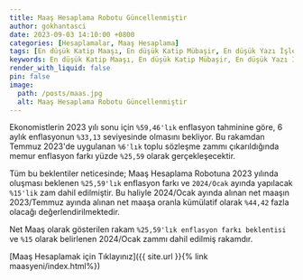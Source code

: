 ```yaml
---
title: Maaş Hesaplama Robotu Güncellenmiştir
author: gokhantasci
date: 2023-09-03 14:10:00 +0800
categories: [Hesaplamalar, Maaş Hesaplama]
tags: [En düşük Katip Maaşı, En düşük Katip Mübaşir, En düşük Yazı İşleri Müdürü Maaşı, Katip Maaşı, Mübaşir Maaşı, Yazı İşleri Müdürü Maaşı, adliyeci]
keywords: En düşük Katip Maaşı, En düşük Katip Mübaşir, En düşük Yazı İşleri Müdürü Maaşı, Katip Maaşı, Mübaşir Maaşı, Yazı İşleri Müdürü Maaşı
render_with_liquid: false
pin: false
image:
  path: /posts/maas.jpg
  alt: Maaş Hesaplama Robotu Güncellenmiştir
---
```


<p>Ekonomistlerin 2023 yılı sonu için <code class="highlighter-rouge">%59,46'lık</code> enflasyon tahminine göre, 6 aylık enflasyonun <code class="highlighter-rouge">%33,13</code> seviyesinde olmasını bekliyor. Bu rakamdan Temmuz 2023'de uygulanan <code class="highlighter-rouge">%6'lık</code> toplu sözleşme zammı çıkarıldığında memur enflasyon farkı yüzde <code class="highlighter-rouge">%25,59</code> olarak gerçekleşecektir.</p>
  <p>Tüm bu beklentiler neticesinde; Maaş Hesaplama Robotuna 2023 yılında oluşması beklenen <code class="highlighter-rouge">%25,59'lık</code> enflasyon farkı ve <code class="highlighter-rouge">2024/Ocak</code> ayında yapılacak <code class="highlighter-rouge">%15'lik</code> zam dahil edilmiştir. Bu haliyle 2024/Ocak ayında alınan net maaşın 2023/Temmuz ayında alınan net maaşa oranla kümülatif olarak <code class="highlighter-rouge">%44,42</code> fazla olacağı değerlendirilmektedir.</p>
  <p>Net Maaş olarak gösterilen rakam <code class="highlighter-rouge">%25,59'lık enflasyon farkı beklentisi</code> ve <code class="highlighter-rouge">%15</code> olarak belirlenen 2024/Ocak zammı dahil edilmiş rakamdır.</p>


[Maaş Hesaplamak için Tıklayınız]({{ site.url }}{% link maasyeni/index.html%})